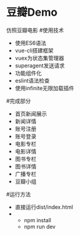 # 豆瓣Demo
仿照豆瓣电影
#使用技术
<ul>
	<li>使用ES6语法</li>
	<li>vue-cli搭建框架</li>
	<li>vuex为状态集管理器</li>
	<li>superagent发送请求</li>
	<li>功能组件化</li>
	<li>eslint语法检查</li>
	<li>使用infinite无限加载插件</li>
</ul>
#完成部分
<ul>
	<li>首页新闻展示</li>
	<li>新闻详情</li>
	<li>账号注册</li>
	<li>账号登录</li>
	<li>电影专栏</li>
	<li>电影详情</li>
	<li>图书专栏</li>
	<li>图书详情</li>
	<li>广播专栏</li>
	<li>豆瓣小组</li>
</ul>
#运行方法
<ul>
	<li>直接运行dist/index.html</li>
	<li>
		<ul>
			<li>npm install</li>
			<li>npm run dev</li>
		</ul>
	</li>
</ul>

